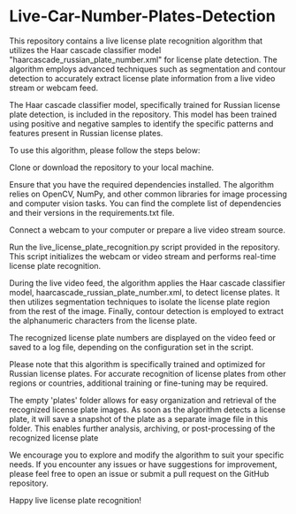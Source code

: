 # Live-Car-Number-Plates-Detection
This repository contains a live license plate recognition algorithm that utilizes the Haar cascade classifier model "haarcascade_russian_plate_number.xml" for license plate detection. The algorithm employs advanced techniques such as segmentation and contour detection to accurately extract license plate information from a live video stream or webcam feed.

The Haar cascade classifier model, specifically trained for Russian license plate detection, is included in the repository. This model has been trained using positive and negative samples to identify the specific patterns and features present in Russian license plates.

To use this algorithm, please follow the steps below:

Clone or download the repository to your local machine.

Ensure that you have the required dependencies installed. The algorithm relies on OpenCV, NumPy, and other common libraries for image processing and computer vision tasks. You can find the complete list of dependencies and their versions in the requirements.txt file.

Connect a webcam to your computer or prepare a live video stream source.

Run the live_license_plate_recognition.py script provided in the repository. This script initializes the webcam or video stream and performs real-time license plate recognition.

During the live video feed, the algorithm applies the Haar cascade classifier model, haarcascade_russian_plate_number.xml, to detect license plates. It then utilizes segmentation techniques to isolate the license plate region from the rest of the image. Finally, contour detection is employed to extract the alphanumeric characters from the license plate.

The recognized license plate numbers are displayed on the video feed or saved to a log file, depending on the configuration set in the script.

Please note that this algorithm is specifically trained and optimized for Russian license plates. For accurate recognition of license plates from other regions or countries, additional training or fine-tuning may be required.

The empty 'plates' folder allows for easy organization and retrieval of the recognized license plate images. As soon as the algorithm detects a license plate, it will save a snapshot of the plate as a separate image file in this folder. This enables further analysis, archiving, or post-processing of the recognized license plate

We encourage you to explore and modify the algorithm to suit your specific needs. If you encounter any issues or have suggestions for improvement, please feel free to open an issue or submit a pull request on the GitHub repository.

Happy live license plate recognition!
